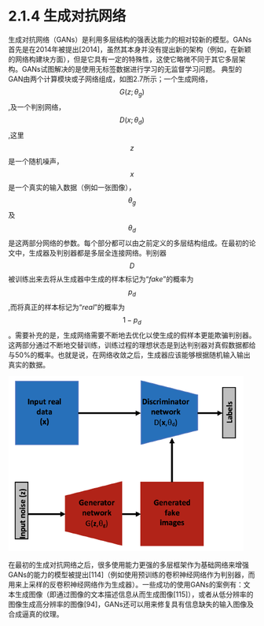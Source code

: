 # 2.1.4 生成对抗网络

生成对抗网络（GANs）是利用多层结构的强表达能力的相对较新的模型。GANs首先是在2014年被提出\[2014\]，虽然其本身并没有提出新的架构（例如，在新颖的网络构建块方面），但是它具有一定的特殊性，这使它略微不同于其它多层架构。GANs试图解决的是使用无标签数据进行学习的无监督学习问题。 典型的GAN由两个计算模块或子网络组成，如图2.7所示；一个生成网络，$$G\left(z;\theta_{g}\right)$$,及一个判别网络，$$D\left(x;\theta_{d}\right)$$,这里$$z$$是一个随机噪声，$$x$$是一个真实的输入数据（例如一张图像），$$\theta_{g}$$及$$\theta_{d}$$是这两部分网络的参数。每个部分都可以由之前定义的多层结构组成。在最初的论文中，生成器及判别器都是多层全连接网络。判别器$$D$$被训练出来去将从生成器中生成的样本标记为“_fake_”的概率为$$p_{d}$$,而将真正的样本标记为“_real_”的概率为$$1-p_{d}$$。需要补充的是，生成网络需要不断地去优化以使生成的假样本更能欺骗判别器。这两部分通过不断地交替训练，训练过程的理想状态是到达判别器对真假数据都给与50%的概率。也就是说，在网络收敛之后，生成器应该能够根据随机输入输出真实的数据。

![&#x56FE;2.7 &#x751F;&#x6210;&#x5BF9;&#x6297;&#x7F51;&#x7EDC;&#x793A;&#x610F;&#x56FE;](../../.gitbook/assets/gans.png)

在最初的生成对抗网络之后，很多使用能力更强的多层框架作为基础网络来增强GANs的能力的模型被提出\[114\]（例如使用预训练的卷积神经网络作为判别器，而用来上采样的反卷积神经网络作为生成器）。一些成功的使用GANs的案例有：文本生成图像（即通过图像的文本描述信息从而生成图像\[115\]），或者从低分辨率的图像生成高分辨率的图像\[94\]，GANs还可以用来修复具有信息缺失的输入图像及合成逼真的纹理。

